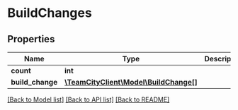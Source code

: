 # BuildChanges

## Properties
Name | Type | Description | Notes
------------ | ------------- | ------------- | -------------
**count** | **int** |  | [optional] 
**build_change** | [**\TeamCityClient\Model\BuildChange[]**](BuildChange.md) |  | [optional] 

[[Back to Model list]](../README.md#documentation-for-models) [[Back to API list]](../README.md#documentation-for-api-endpoints) [[Back to README]](../README.md)


